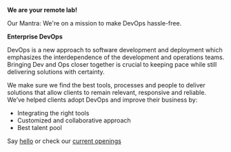 
__We are your remote lab!__
 
 Our Mantra: We're on a mission to make DevOps hassle-free. 

 __Enterprise DevOps__

 DevOps is a new approach to software development and deployment which
 emphasizes the interdependence of the development and operations
 teams. Bringing Dev and Ops closer together is crucial to keeping
 pace while still delivering solutions with certainty.

 We make sure we find the best tools, processes and people to deliver
 solutions that allow clients to remain relevant, responsive and
 reliable. We’ve helped clients adopt DevOps and improve their
 business by:

 * Integrating the right tools
 * Customized and collaborative approach
 * Best talent pool

 Say [hello](http://theremotelab.io) or check our [current
 openings](http://theremotelab.io/#careers)



